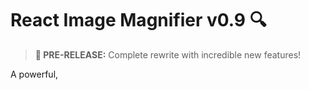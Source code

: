 # React Image Magnifier v0.9 🔍

> **🚀 PRE-RELEASE:** Complete rewrite with incredible new features!

A powerful, 